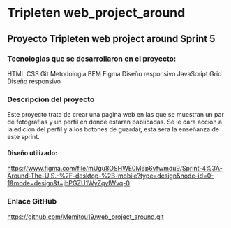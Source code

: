 # Tripleten web_project_around
## Proyecto Tripleten web project around Sprint 5
### Tecnologias que se desarrollaron en el proyecto:
HTML
CSS
Git
Metodologia BEM
Figma
Diseño responsivo
JavaScript
Grid
Diseño responsivo
### Descripcion del proyecto
Este proyecto trata de crear una pagina web en las que se muestran un par de fotografias y un perfil en donde estaran pablicadas. Se le dara accion a la edicion del perfil y a los botones de guardar, esta sera la enseñanza de este sprint.
#### Diseño utilizado:
https://www.figma.com/file/mUgu8OSHWE0M6p6vfwmdu9/Sprint-4%3A-Around-The-U.S.-%2F-desktop-%2B-mobile?type=design&node-id=0-1&mode=design&t=jbPGZU1WyZqylWvq-0

### Enlace GitHub
https://github.com/Memitou19/web_project_around.git
